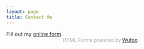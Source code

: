 ```yaml
---
layout: page
title: Contact Me
---
```


<div id="wufoo-z9vmt2b0e8c1fa">
Fill out my <a href="https://askkaz.wufoo.com/forms/z9vmt2b0e8c1fa">online form</a>.
</div>
<div id="wuf-adv" style="font-family:inherit;font-size: small;color:#a7a7a7;text-align:center;display:block;">HTML Forms powered by <a href="http://www.wufoo.com">Wufoo</a>.</div>
<script type="text/javascript">var z9vmt2b0e8c1fa;(function(d, t) {
var s = d.createElement(t), options = {
'userName':'askkaz',
'formHash':'z9vmt2b0e8c1fa',
'autoResize':true,
'height':'497',
'async':true,
'host':'wufoo.com',
'header':'show',
'ssl':true};
s.src = ('https:' == d.location.protocol ? 'https://' : 'http://') + 'www.wufoo.com/scripts/embed/form.js';
s.onload = s.onreadystatechange = function() {
var rs = this.readyState; if (rs) if (rs != 'complete') if (rs != 'loaded') return;
try { z9vmt2b0e8c1fa = new WufooForm();z9vmt2b0e8c1fa.initialize(options);z9vmt2b0e8c1fa.display(); } catch (e) {}};
var scr = d.getElementsByTagName(t)[0], par = scr.parentNode; par.insertBefore(s, scr);
})(document, 'script');</script>


